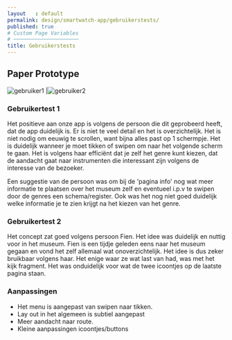 ```yaml
---
layout   : default
permalink: design/smartwatch-app/gebruikerstests/
published: true
# Custom Page Variables
# ─────────────────────
title: Gebruikerstests
---
```


## Paper Prototype


![gebruiker1](/1718-nmd3-project-heyvaert-tackaert/assets/img/gebruiker1.jpg "gebruiker1")  |![gebruiker2](/1718-nmd3-project-heyvaert-tackaert/assets/img/gebruiker2.jpg "gebruiker2")





### Gebruikertest 1

Het positieve aan onze app is volgens de persoon die dit geprobeerd heeft, dat de app duidelijk is. Er is niet te veel detail en het is overzichtelijk. Het is niet nodig om eeuwig te scrollen, want bijna alles past op 1 schermpje. Het is duidelijk wanneer je moet tikken of swipen om naar het volgende scherm te gaan. Het is volgens haar efficiënt dat je zelf het genre kunt kiezen, dat de aandacht gaat naar instrumenten die interessant zijn volgens de interesse van de bezoeker. 

Een suggestie van de persoon was om bij de 'pagina info' nog wat meer informatie te plaatsen over het museum zelf en eventueel i.p.v te swipen door de genres een schema/register. Ook was het nog niet goed duidelijk welke informatie je te zien krijgt na het kiezen van het genre. 

### Gebruikertest 2

Het concept zat goed volgens persoon Fien. Het idee was duidelijk en nuttig voor in het museum. Fien is een tijdje geleden eens naar het museum gegaan en vond het zelf allemaal wat onoverzichtelijk. Het idee is dus zeker bruikbaar volgens haar. 
Het enige waar ze wat last van had, was met het kijk fragment. Het was onduidelijk voor wat de twee icoontjes op de laatste pagina staan. 

### Aanpassingen

- Het menu is aangepast van swipen naar tikken. 
- Lay out in het algemeen is subtiel aangepast
- Meer aandacht naar route. 
- Kleine aanpassingen icoontjes/buttons
